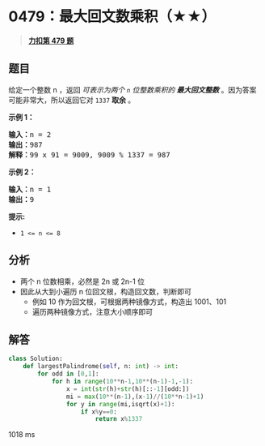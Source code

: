 # 0479：最大回文数乘积（★★）


> <u>**[力扣第 479 题](https://leetcode.cn/problems/largest-palindrome-product/)**</u>

## 题目

<p>给定一个整数 n ，返回 <em>可表示为两个 <code>n</code> 位整数乘积的 <strong>最大回文整数</strong></em> 。因为答案可能非常大，所以返回它对 <code>1337</code> <strong>取余</strong> 。</p>



<p><strong class="example">示例 1：</strong></p>

<pre>
<strong>输入：</strong>n = 2
<strong>输出：</strong>987
<strong>解释：</strong>99 x 91 = 9009, 9009 % 1337 = 987
</pre>

<p><strong class="example">示例 2：</strong></p>

<pre>
<strong>输入：</strong>n = 1
<strong>输出：</strong>9
</pre>



<p><strong>提示:</strong></p>

<ul>
<li><code>1 &lt;= n &lt;= 8</code></li>
</ul>


## 分析


- 两个 n 位数相乘，必然是 2n 或 2n-1 位
- 因此从大到小遍历 n 位回文根，构造回文数，判断即可
	- 例如 10 作为回文根，可根据两种镜像方式，构造出 1001、101
	- 遍历两种镜像方式，注意大小顺序即可

## 解答


```python
class Solution:
    def largestPalindrome(self, n: int) -> int:
        for odd in [0,1]:
            for h in range(10**n-1,10**(n-1)-1,-1):
                x = int(str(h)+str(h)[::-1][odd:])
                mi = max(10**(n-1),(x-1)//(10**n-1)+1)
                for y in range(mi,isqrt(x)+1):
                    if x%y==0:
                        return x%1337
```
1018 ms
